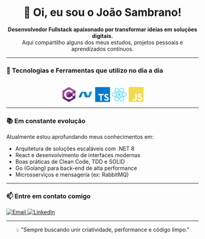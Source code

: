 <h1 align="center">👋 Oi, eu sou o João Sambrano!</h1>

<p align="center">
  <b>Desenvolvedor Fullstack apaixonado por transformar ideias em soluções digitais.</b><br>
  Aqui compartilho alguns dos meus estudos, projetos pessoais e aprendizados contínuos.
</p>

---

### 🚀 Tecnologias e Ferramentas que utilizo no dia a dia

<div align="center" style="display: inline_block"><br>
  <img align="center" alt="Joao-Csharp" height="40" width="40" src="https://raw.githubusercontent.com/devicons/devicon/master/icons/csharp/csharp-original.svg" title="C#">
  <img align="center" alt="Joao-Dotnet" height="40" width="40" src="https://raw.githubusercontent.com/devicons/devicon/master/icons/dot-net/dot-net-original.svg" title=".NET">
  <img align="center" alt="Joao-Ts" height="40" width="40" src="https://raw.githubusercontent.com/devicons/devicon/master/icons/typescript/typescript-plain.svg" title="TypeScript">
  <img align="center" alt="Joao-React" height="40" width="40" src="https://raw.githubusercontent.com/devicons/devicon/master/icons/react/react-original.svg" title="React">
  <img align="center" alt="Joao-Js" height="40" width="40" src="https://raw.githubusercontent.com/devicons/devicon/master/icons/javascript/javascript-plain.svg" title="JavaScript">
</div>

---

### 📚 Em constante evolução

Atualmente estou aprofundando meus conhecimentos em:
- Arquitetura de soluções escaláveis com .NET 8
- React e desenvolvimento de interfaces modernas
- Boas práticas de Clean Code, TDD e SOLID
- Go (Golang) para back-end de alta performance
- Microsserviços e mensageria (ex: RabbitMQ)

---

### 📫 Entre em contato comigo

<div align="left">
  <a href="mailto:joaosambranodev@gmail.com" target="_blank">
    <img src="https://img.shields.io/badge/-Gmail-D14836?style=for-the-badge&logo=gmail&logoColor=white" alt="Email" />
  </a>
  <a href="https://www.linkedin.com/in/joao-sambrano/" target="_blank">
    <img src="https://img.shields.io/badge/-LinkedIn-0A66C2?style=for-the-badge&logo=linkedin&logoColor=white" alt="LinkedIn" />
  </a>
</div>

---

<p align="center">
  💡 "Sempre buscando unir criatividade, performance e código limpo."
</p>
